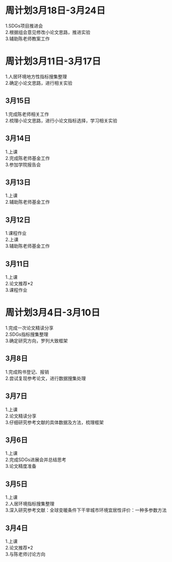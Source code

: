 # 周计划3月18日-3月24日
1.SDGs项目推进会<br>
2.根据组会意见修改小论文思路，推进实验<br>
3.辅助陈老师教案工作<br>
# 周计划3月11日-3月17日
1.人居环境地方性指标搜集整理<br>
2.确定小论文思路，进行相关实验<br>
## 3月15日
1.完成陈老师相关工作<br>
2.梳理小论文思路，进行小论文指标选择，学习相关实验<br>
## 3月14日
1.上课<br>
2.完成陈老师基金工作<br>
3.参加学院报告会<br>
## 3月13日
1.上课<br>
2.辅助陈老师基金工作<br>
## 3月12日
1.课程作业<br>
2.上课<br>
3.辅助陈老师基金工作<br>
## 3月11日
1.上课<br>
2.论文推荐*2<br>
3.课程作业<br>
# 周计划3月4日-3月10日
1.完成一次论文精读分享<br>
2.SDGs指标搜集整理<br>
3.确定研究方向，罗列大致框架<br>
## 3月8日
1.完成购书登记、报销<br>
2.尝试复现参考论文，进行数据搜集处理<br>
## 3月7日
1.上课<br>
2.论文精读分享<br>
3.仔细研究参考文献的具体数据及方法，梳理框架<br>
## 3月6日
1.上课<br>
2.完成SDGs进展会并总结思考<br>
3.论文精度准备<br>
## 3月5日
1.上课<br>
2.人居环境指标搜集整理<br>
3.深入研究参考文献：全球变暖条件下干旱城市环境宜居性评价：一种多参数方法<br>
## 3月4日
1.上课<br>
2.论文推荐*2<br>
3.与陈老师讨论方向

